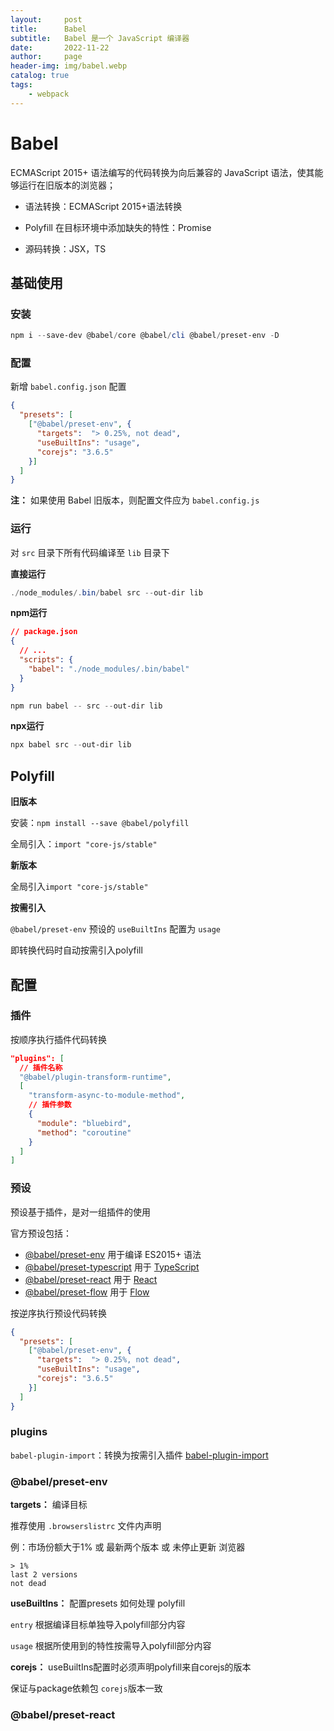 ```yaml
---
layout:     post
title:      Babel
subtitle:   Babel 是一个 JavaScript 编译器
date:       2022-11-22
author:     page
header-img: img/babel.webp
catalog: true
tags:
    - webpack
---
```


# Babel

ECMAScript 2015+ 语法编写的代码转换为向后兼容的 JavaScript 语法，使其能够运行在旧版本的浏览器；

- 语法转换：ECMAScript 2015+语法转换

- Polyfill 在目标环境中添加缺失的特性：Promise

- 源码转换：JSX，TS

## 基础使用

### 安装

```powershell
npm i --save-dev @babel/core @babel/cli @babel/preset-env -D
```

### 配置

新增 `babel.config.json` 配置

```json
{
  "presets": [
    ["@babel/preset-env", {
      "targets":  "> 0.25%, not dead",
      "useBuiltIns": "usage",
      "corejs": "3.6.5"
    }]
  ]
}
```

**注：** 如果使用 Babel 旧版本，则配置文件应为 `babel.config.js`

### 运行

对 `src` 目录下所有代码编译至 `lib` 目录下

**直接运行**

```powershell
./node_modules/.bin/babel src --out-dir lib
```

**npm运行**

```json
// package.json
{
  // ...
  "scripts": {
    "babel": "./node_modules/.bin/babel"
  }
}
```

```powershell
npm run babel -- src --out-dir lib
```

**npx运行**

```powershell
npx babel src --out-dir lib
```

## Polyfill

**旧版本**

安装：`npm install --save @babel/polyfill`

全局引入：`import "core-js/stable"`

**新版本**

全局引入`import "core-js/stable"`

**按需引入**

`@babel/preset-env` 预设的 `useBuiltIns` 配置为 `usage`

即转换代码时自动按需引入polyfill

## 配置

### 插件

按顺序执行插件代码转换

```json
"plugins": [
  // 插件名称
  "@babel/plugin-transform-runtime",
  [
    "transform-async-to-module-method",
    // 插件参数
    {
      "module": "bluebird",
      "method": "coroutine"
    }
  ]
]
```

### 预设

预设基于插件，是对一组插件的使用

官方预设包括：

- [@babel/preset-env](https://babel.docschina.org/docs/en/babel-preset-env) 用于编译 ES2015+ 语法
- [@babel/preset-typescript](https://babel.docschina.org/docs/en/babel-preset-typescript) 用于 [TypeScript](https://www.typescriptlang.org/)
- [@babel/preset-react](https://babel.docschina.org/docs/en/babel-preset-react) 用于 [React](https://reactjs.org/)
- [@babel/preset-flow](https://babel.docschina.org/docs/en/babel-preset-flow) 用于 [Flow](https://flow.org/)

按逆序执行预设代码转换

```json
{
  "presets": [
    ["@babel/preset-env", {
      "targets":  "> 0.25%, not dead",
      "useBuiltIns": "usage",
      "corejs": "3.6.5"
    }]
  ]
}
```

### plugins

`babel-plugin-import`：转换为按需引入插件 [babel-plugin-import](https://github.com/umijs/babel-plugin-import)

### @babel/preset-env

**targets：** 编译目标

推荐使用 `.browserslistrc` 文件内声明

例：市场份额大于1% 或 最新两个版本 或 未停止更新 浏览器

```.browserslistrc
> 1%
last 2 versions
not dead
```

**useBuiltIns：** 配置presets 如何处理 polyfill

`entry` 根据编译目标单独导入polyfill部分内容

`usage` 根据所使用到的特性按需导入polyfill部分内容

**corejs：** useBuiltIns配置时必须声明polyfill来自corejs的版本

保证与package依赖包 `corejs`版本一致

### @babel/preset-react
